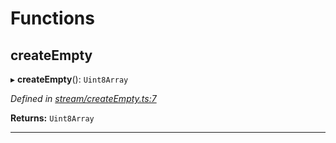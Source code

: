 

# Functions

<a id="createempty"></a>

##  createEmpty

▸ **createEmpty**(): `Uint8Array`

*Defined in [stream/createEmpty.ts:7](https://github.com/polkadot-js/common/blob/f1ca4ee/packages/trie-codec/src/stream/createEmpty.ts#L7)*

**Returns:** `Uint8Array`

___

